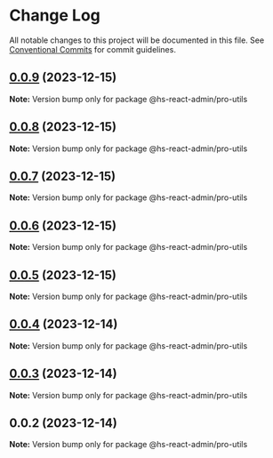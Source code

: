 # Change Log

All notable changes to this project will be documented in this file. See [Conventional Commits](https://conventionalcommits.org) for commit guidelines.

## [0.0.9](https://git.aihuoshi.net/algo_analysis_plat/web/fd-react-admin-components/compare/@hs-react-admin/pro-utils@0.0.8...@hs-react-admin/pro-utils@0.0.9) (2023-12-15)

**Note:** Version bump only for package @hs-react-admin/pro-utils

## [0.0.8](https://git.aihuoshi.net/algo_analysis_plat/web/fd-react-admin-components/compare/@hs-react-admin/pro-utils@0.0.7...@hs-react-admin/pro-utils@0.0.8) (2023-12-15)

**Note:** Version bump only for package @hs-react-admin/pro-utils

## [0.0.7](https://git.aihuoshi.net/algo_analysis_plat/web/fd-react-admin-components/compare/@hs-react-admin/pro-utils@0.0.6...@hs-react-admin/pro-utils@0.0.7) (2023-12-15)

**Note:** Version bump only for package @hs-react-admin/pro-utils

## [0.0.6](https://git.aihuoshi.net/algo_analysis_plat/web/fd-react-admin-components/compare/@hs-react-admin/pro-utils@0.0.5...@hs-react-admin/pro-utils@0.0.6) (2023-12-15)

**Note:** Version bump only for package @hs-react-admin/pro-utils

## [0.0.5](https://git.aihuoshi.net/algo_analysis_plat/web/fd-react-admin-components/compare/@hs-react-admin/pro-utils@0.0.4...@hs-react-admin/pro-utils@0.0.5) (2023-12-15)

**Note:** Version bump only for package @hs-react-admin/pro-utils

## [0.0.4](https://git.aihuoshi.net/algo_analysis_plat/web/fd-react-admin-components/compare/@hs-react-admin/pro-utils@0.0.3...@hs-react-admin/pro-utils@0.0.4) (2023-12-14)

**Note:** Version bump only for package @hs-react-admin/pro-utils

## [0.0.3](https://git.aihuoshi.net/algo_analysis_plat/web/fd-react-admin-components/compare/@hs-react-admin/pro-utils@0.0.2...@hs-react-admin/pro-utils@0.0.3) (2023-12-14)

**Note:** Version bump only for package @hs-react-admin/pro-utils

## 0.0.2 (2023-12-14)

**Note:** Version bump only for package @hs-react-admin/pro-utils
